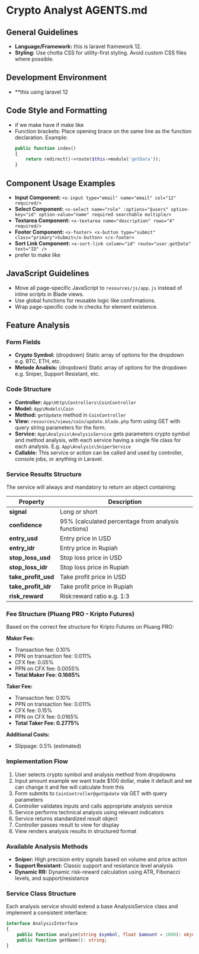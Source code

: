 # Crypto Analyst AGENTS.md

## General Guidelines
- **Language/Framework:** this is laravel framework 12.
- **Styling:** Use chotta CSS for utility-first styling. Avoid custom CSS files where possible.

## Development Environment
- **this using laravel 12

## Code Style and Formatting
- if we make have if make like
- Function brackets: Place opening brace on the same line as the function declaration.
  Example:
  ```php
  public function index()
  {
      return redirect()->route($this->module('getData'));
  }
  ```

## Component Usage Examples
- **Input Component:** `<x-input type="email" name="email" col="12" required/>`
- **Select Component:** `<x-select name="role" :options="$users" option-key="id" option-value="name" required searchable multiple/>`
- **Textarea Component:** `<x-textarea name="description" rows="4" required/>`
- **Footer Component:** `<x-footer> <x-button type="submit" class="primary">Submit</x-button> </x-footer>`
- **Sort Link Component:** `<x-sort-link column="id" route="user.getData" text="ID" />`
- prefer to make like
<x-input type="email" name="email" col="12" required/>

## JavaScript Guidelines
- Move all page-specific JavaScript to `resources/js/app.js` instead of inline scripts in Blade views.
- Use global functions for reusable logic like confirmations.
- Wrap page-specific code in checks for element existence.

## Feature Analysis
### Form Fields
- **Crypto Symbol:** (dropdown) Static array of options for the dropdown e.g. BTC, ETH, etc.
- **Metode Analisis:** (dropdown) Static array of options for the dropdown e.g. Sniper, Support Resistant, etc.

### Code Structure
- **Controller:** `App\Http\Controllers\CoinController`
- **Model:** `App\Models\Coin`
- **Method:** `getUpdate` method in `CoinController`
- **View:** `resources/views/coin/update.blade.php` form using GET with query string parameters for the form.
- **Service:** `App\Analysis\AnalysisService` gets parameters crypto symbol and method analysis, with each service having a single file class for each analysis. E.g. `App\Analysis\SniperService`
- **Callable:** This service or action can be called and used by controller, console jobs, or anything in Laravel.

### Service Results Structure
The service will always and mandatory to return an object containing:

| Property | Description |
|----------|-------------|
| **signal** | Long or short |
| **confidence** | 95% (calculated percentage from analysis functions) |
| **entry_usd** | Entry price in USD |
| **entry_idr** | Entry price in Rupiah |
| **stop_loss_usd** | Stop loss price in USD |
| **stop_loss_idr** | Stop loss price in Rupiah |
| **take_profit_usd** | Take profit price in USD |
| **take_profit_idr** | Take profit price in Rupiah |
| **risk_reward** | Risk:reward ratio e.g. 1:3 |

### Fee Structure (Pluang PRO - Kripto Futures)
Based on the correct fee structure for Kripto Futures on Pluang PRO:

**Maker Fee:**
- Transaction fee: 0.10%
- PPN on transaction fee: 0.011%
- CFX fee: 0.05%
- PPN on CFX fee: 0.0055%
- **Total Maker Fee: 0.1665%**

**Taker Fee:**
- Transaction fee: 0.10%
- PPN on transaction fee: 0.011%
- CFX fee: 0.15%
- PPN on CFX fee: 0.0165%
- **Total Taker Fee: 0.2775%**

**Additional Costs:**
- Slippage: 0.5% (estimated)

### Implementation Flow
1. User selects crypto symbol and analysis method from dropdowns
2. Input amount example we want trade $100 dollar, make it default and we can change it and fee will calculate from this
3. Form submits to `CoinController@getUpdate` via GET with query parameters
4. Controller validates inputs and calls appropriate analysis service
5. Service performs technical analysis using relevant indicators
6. Service returns standardized result object
7. Controller passes result to view for display
8. View renders analysis results in structured format

### Available Analysis Methods
- **Sniper:** High precision entry signals based on volume and price action
- **Support Resistant:** Classic support and resistance level analysis
- **Dynamic RR:** Dynamic risk-reward calculation using ATR, Fibonacci levels, and support/resistance

### Service Class Structure
Each analysis service should extend a base AnalysisService class and implement a consistent interface:
```php
interface AnalysisInterface
{
    public function analyze(string $symbol, float $amount = 1000): object;
    public function getName(): string;
}
```
